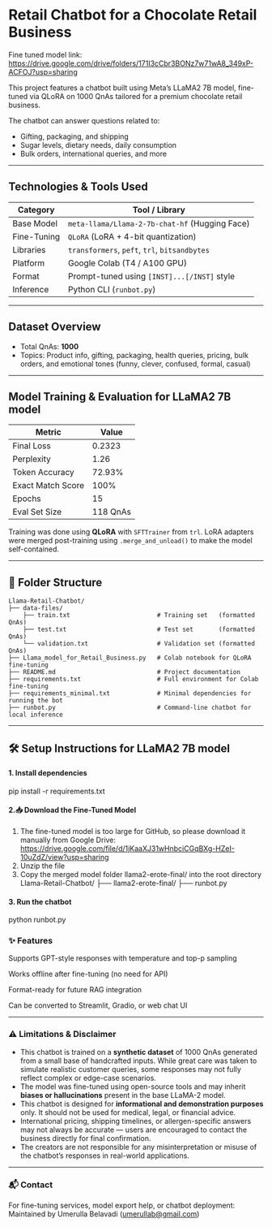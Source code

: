 #  Retail Chatbot for a Chocolate Retail Business 

Fine tuned model link: https://drive.google.com/drive/folders/171I3cCbr3BONz7w71wA8_349xP-ACFOJ?usp=sharing

This project features a chatbot built using Meta’s LLaMA2 7B model, fine-tuned via QLoRA on 1000 QnAs tailored for a premium chocolate retail business.

The chatbot can answer questions related to:
- Gifting, packaging, and shipping
- Sugar levels, dietary needs, daily consumption
- Bulk orders, international queries, and more

---
## Technologies & Tools Used

| Category      | Tool / Library                            |
|---------------|-------------------------------------------|
| Base Model    | `meta-llama/Llama-2-7b-chat-hf` (Hugging Face) |
| Fine-Tuning   | `QLoRA` (LoRA + 4-bit quantization)       |
| Libraries     | `transformers`, `peft`, `trl`, `bitsandbytes` |
| Platform      | Google Colab (T4 / A100 GPU)              |
| Format        | Prompt-tuned using `[INST]...[/INST]` style |
| Inference     | Python CLI (`runbot.py`)                  |

---

## Dataset Overview

- Total QnAs: **1000**
- Topics: Product info, gifting, packaging, health queries, pricing, bulk orders, and emotional tones (funny, clever, confused, formal, casual)

---

##  Model Training & Evaluation for LLaMA2 7B model

| Metric           | Value     |
|------------------|-----------|
| Final Loss       | 0.2323    |
| Perplexity       | 1.26      |
| Token Accuracy   | 72.93%    |
| Exact Match Score| 100%      |
| Epochs           | 15        |
| Eval Set Size    | 118 QnAs  |

Training was done using **QLoRA** with `SFTTrainer` from `trl`. LoRA adapters were merged post-training using `.merge_and_unload()` to make the model self-contained.

---

## 📁 Folder Structure
```plaintext
Llama-Retail-Chatbot/
├── data-files/
    ├── train.txt                        # Training set   (formatted QnAs)
    ├── test.txt                         # Test set       (formatted QnAs)
    └── validation.txt                   # Validation set (formatted QnAs)                         
├── Llama_model_for_Retail_Business.py   # Colab notebook for QLoRA fine-tuning
├── README.md                            # Project documentation             
├── requirements.txt                     # Full environment for Colab fine-tuning
├── requirements_minimal.txt             # Minimal dependencies for running the bot
├── runbot.py                            # Command-line chatbot for local inference

```

---

## 🛠️ Setup Instructions for LLaMA2 7B model

#### 1. Install dependencies

pip install -r requirements.txt

####  2.📥 Download the Fine-Tuned Model

1. The fine-tuned model is too large for GitHub, so please download it manually from Google Drive: https://drive.google.com/file/d/1jKaaXJ31wHnbciCGqBXg-HZeI-10uZdZ/view?usp=sharing
2. Unzip the file
3. Copy the merged model folder llama2-erote-final/ into the root directory
Llama-Retail-Chatbot/
├── llama2-erote-final/
├── runbot.py

#### 3. Run the chatbot
python runbot.py



### ✨ Features
Supports GPT-style responses with temperature and top-p sampling

Works offline after fine-tuning (no need for API)

Format-ready for future RAG integration

Can be converted to Streamlit, Gradio, or web chat UI

---

### ⚠️ Limitations & Disclaimer

- This chatbot is trained on a **synthetic dataset** of 1000 QnAs generated from a small base of handcrafted inputs. While great care was taken to simulate realistic customer queries, some responses may not fully reflect complex or edge-case scenarios.
- The model was fine-tuned using open-source tools and may inherit **biases or hallucinations** present in the base LLaMA-2 model.
- This chatbot is designed for **informational and demonstration purposes** only. It should not be used for medical, legal, or financial advice.
- International pricing, shipping timelines, or allergen-specific answers may not always be accurate — users are encouraged to contact the business directly for final confirmation.
- The creators are not responsible for any misinterpretation or misuse of the chatbot’s responses in real-world applications.

---

### 📬 Contact
For fine-tuning services, model export help, or chatbot deployment:
Maintained by Umerulla Belavadi (umerullab@gmail.com)
